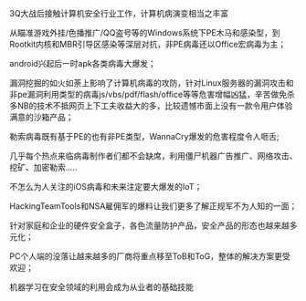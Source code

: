 3Q大战后接触计算机安全行业工作，计算机病演变相当之丰富<br>

从瞄准游戏外挂/色播推广/QQ盗号等的Windows系统下PE木马和感染型，到Rootkit内核和MBR引导区感染等深层对抗，非PE病毒还以Office宏病毒为主；<br>

android兴起后一时apk各类病毒大爆发；<br>

漏洞挖掘的如火如荼上影响了计算机病毒的攻防，针对Linux服务器的漏洞攻击和非pe漏洞利用类型的病毒js/vbs/pdf/flash/office等等危害增幅凶猛，辛苦做免杀多NB的技术不抵网页上下工夫收益大的多，比较遗憾市面上没有一款令用户体验满意的沙箱产品；<br>

勒索病毒既有基于PE的也有非PE类型，WannaCry爆发的危害程度令人咂舌;<br>

几乎每个热点来临病毒制作者们都不会缺席，利用僵尸机器广告推广、网络攻击、挖矿、加密勒索.....<br>

不怎么为人关注的iOS病毒和未来注定要大爆发的IoT；<br>

HackingTeamTools和NSA雇佣军的爆料让我们更多了解正规军不为人知的一面；<br>

针对家庭和企业的硬件安全盒子，各色流量防护产品，安全产品的形态也越来越多元化；<br>

PC个人端的没落让越来越多的厂商将重点移至ToB和ToG，整体的解决方案更受欢迎；<br>

机器学习在安全领域的利用会成为从业者的基础技能<br>




 


